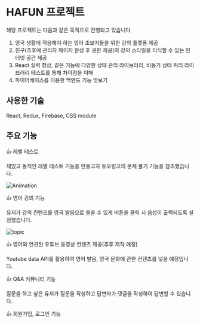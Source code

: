 # HAFUN 프로젝트


해당 프로젝트는 다음과 같은 목적으로 진행되고 있습니다


1. 영국 생활에 적응해야 하는 영어 초보자들을 위한 강의 플랫폼 제공
2. 친구(추후에 관리자 페이지 완성 후 권한 제공)의 강의 스타일을 이식할 수 있는 인터넷 공간 제공
3. React 실력 향상, 같은 기능에 다양한 상태 관리 라이브러리, 비동기 상태 처리 라이브러리 테스트를 통해 차이점을 이해 
4. 파이어베이스를 이용한 백엔드 기능 맛보기

## 사용한 기술
React, Redux, Firebase, CSS module

## 주요 기능

:+1: 레벨 테스트


재밌고 동적인 레벨 테스트 기능을 만들고자 듀오링고의 문제 풀기 기능을 참조했습니다.

![Animation](https://github.com/BHWwonderful/hafunpwa/assets/131639108/ff1da38e-e558-4d9d-aca8-eebe9d7a7c02)


:+1: 영어 강의 기능


유저가 강의 컨텐츠를 영국 발음으로 들을 수 있게 버튼을 클릭 시 음성이 출력되도록 설정했습니다.

![topic](https://github.com/BHWwonderful/hafunpwa/assets/131639108/eff375c6-2382-4e77-9cd8-59d47105c1c4)


:+1: 영어와 연관된 유투브 동영상 컨텐츠 제공(추후 제작 예정)


Youtube data API를 활용하여 영어 발음, 영국 문화에 관한 컨텐츠를 넣을 예정입니다.


:+1: Q&A 커뮤니티 기능


질문을 하고 싶은 유저가 질문을 작성하고 답변자가 댓글을 작성하여 답변할 수 있습니다.

:+1: 회원가입, 로그인 기능





